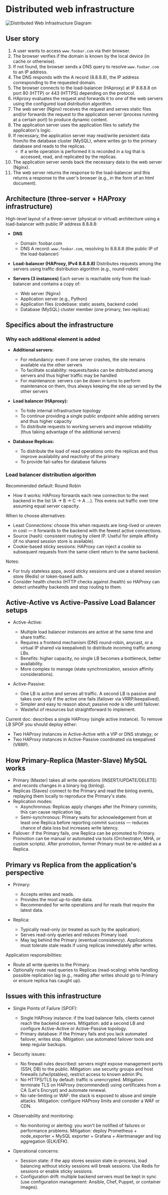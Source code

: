 # Distributed web infrastructure

![Distributed Web Infrastructure Diagram](./1-distributed_web_infrastructure_v1.svg)

## User story

1. A user wants to access `www.foobar.com` via their browser.
2. The browser verifies if the domain is known by the local device (in cache or otherwise). 
3. If not found, the browser sends a DNS query to resolve `www.foobar.com` to an IP address. 
4. The DNS responds with the A record (8.8.8.8), the IP address corresponding to the requested domain.
5. The browser connects to the load-balancer (HAproxy) at IP 8.8.8.8 on port 80 (HTTP) or 443 (HTTPS) depending on the protocol.
6. HAproxy evaluates the request and forwards it to one of the web servers using the configured load distribution algorithm.
7. The web server (Nginx) receives the request and serves static files and/or forwards the request to the application server (process running at a certain port) to produce dynamic content.
8. The application server uses the application files to satisfy the application's logic.
9. If necessary, the application server may read/write persistent data from/to the database cluster (MySQL), where writes go to the primary database and reads to the replicas.
	- If a write operation is performed it is recorded in a log that is accessed, read, and replicated by the replicas.  
10. The application server sends back the necessary data to the web server (Nginx).
11. The web server returns the response to the load-balancer and this returns a response to the user's browser (e.g., in the form of an html document).

## Architecture (three-server + HAProxy infrastructure)

High-level layout of a three-server (physical or virtual) architecture using a load-balancer with public IP address 8.8.8.8:

- **DNS**
  - Domain: foobar.com
  - DNS A record: `www.foobar.com`, resolving to 8.8.8.8 (the public IP of the load-balancer)

- **Load-balancer (HAProxy, IPv4 8.8.8.8)**
  Distributes requests among the servers using traffic distribution algorithm (e.g., round-robin)

- **Servers (3 instances)**
	Each server is reachable only from the load-balancer and contains a copy of:
	- Web server (Nginx)
	- Application server (e.g., Python)
	- Application files (codebase: static assets, backend code)
	- Database (MySQL) cluster member (one primary, two replicas)

## Specifics about the infrastructure

### Why each additional element is added

- **Additional servers:**
	- For redundancy: even if one server crashes, the site remains available via the other servers
	- To facilitate scalability: requests/tasks can be dsitributed among servers and thus higher traffic may be handled
	- For maintenance: servers can be down in turns to perform maintenance on them, thus always keeping the site up served by the other servers

- **Load balancer (HAproxy):**
	- To hide internal infrastructure topology
	- To continue providing a single public endpoint while adding servers and thus higher capacity
	- To distribute requests to working servers and improve reliability (thus taking advantage of the additional servers)

- **Database Replicas:**
	- To distribute the load of read operations onto the replicas and thus improve availability and reactivity of the primary
	- To provide fail-safes for database failures

### Load balancer distribution algorithm



Recommended default: Round Robin
- How it works: HAProxy forwards each new connection to the next backend in the list (A -> B -> C -> A ...). This evens out traffic over time assuming equal server capacity.

When to choose alternatives:
- Least Connections: choose this when requests are long-lived or uneven in cost — it forwards to the backend with the fewest active connections.
- Source (hash): consistent routing by client IP. Useful for simple affinity (if no shared session store is available).
- Cookie-based sticky sessions: HAProxy can inject a cookie so subsequent requests from the same client return to the same backend.

Notes:
- For truly stateless apps, avoid sticky sessions and use a shared session store (Redis) or token-based auth.
- Consider health checks (HTTP checks against /health) so HAProxy can detect unhealthy backends and stop routing to them.

## Active-Active vs Active-Passive Load Balancer setups

- Active-Active:
  - Multiple load balancer instances are active at the same time and share traffic.
  - Requires a frontend mechanism (DNS round-robin, anycast, or a virtual IP shared via keepalived) to distribute incoming traffic among LBs.
  - Benefits: higher capacity, no single LB becomes a bottleneck, better availability.
  - More complex to manage (state synchronization, session affinity considerations).

- Active-Passive:
  - One LB is active and serves all traffic. A second LB is passive and takes over only if the active one fails (failover via VRRP/keepalived).
  - Simpler and easy to reason about; passive node is idle until failover.
  - Wasteful of resources but straightforward to implement.

Current doc: describes a single HAProxy (single active instance). To remove LB SPOF you should deploy either:
- Two HAProxy instances in Active-Active with a VIP or DNS strategy; or
- Two HAProxy instances in Active-Passive coordinated via keepalived (VRRP).

## How Primary-Replica (Master-Slave) MySQL works

- Primary (Master) takes all write operations (INSERT/UPDATE/DELETE) and records changes in a binary log (binlog).
- Replicas (Slaves) connect to the Primary and read the binlog events, replaying them locally to reproduce the Primary's state.
- Replication modes:
  - Asynchronous: Replicas apply changes after the Primary commits; this can cause replication lag.
  - Semi-synchronous: Primary waits for acknowledgement from at least one Replica before reporting commit success — reduces chance of data loss but increases write latency.
- Failover: if the Primary fails, one Replica can be promoted to Primary. Promotion can be manual or automated via tools (Orchestrator, MHA, or custom scripts). After promotion, former Primary must be re-added as a Replica.

## Primary vs Replica from the application's perspective

- Primary:
  - Accepts writes and reads.
  - Provides the most up-to-date data.
  - Recommended for write operations and for reads that require the latest data.

- Replica:
  - Typically read-only (or treated as such by the application).
  - Serves read-only queries and reduces Primary load.
  - May lag behind the Primary (eventual consistency). Applications must tolerate stale reads if using replicas immediately after writes.

Application responsibilities:
- Route all write queries to the Primary.
- Optionally route read queries to Replicas (read-scaling) while handling possible replication lag (e.g., reading after writes should go to Primary or ensure replica has caught up).

## Issues with this infrastructure

- Single Points of Failure (SPOF):
  - Single HAProxy instance: if the load balancer fails, clients cannot reach the backend servers. Mitigation: add a second LB and configure Active-Active or Active-Passive topology.
  - Primary database: if the Primary fails and you lack automated failover, writes stop. Mitigation: use automated failover tools and keep regular backups.

- Security issues:
  - No firewall rules described: servers might expose management ports (SSH, DB) to the public. Mitigation: use security groups and host firewalls (ufw/iptables), restrict access to known admin IPs.
  - No HTTPS/TLS by default: traffic is unencrypted. Mitigation: terminate TLS on HAProxy (recommended) using certificates from a CA (Let's Encrypt) and automate renewal.
  - No rate-limiting or WAF: the stack is exposed to abuse and simple attacks. Mitigation: configure HAProxy limits and consider a WAF or CDN.

- Observability and monitoring:
  - No monitoring or alerting: you won't be notified of failures or performance problems. Mitigation: deploy Prometheus + node_exporter + MySQL exporter + Grafana + Alertmanager and log aggregation (ELK/EFK).

- Operational concerns:
  - Session state: if the app stores session state in-process, load balancing without sticky sessions will break sessions. Use Redis for sessions or enable sticky sessions.
  - Configuration drift: multiple backend servers must be kept in sync (use configuration management: Ansible, Chef, Puppet, or container images).
